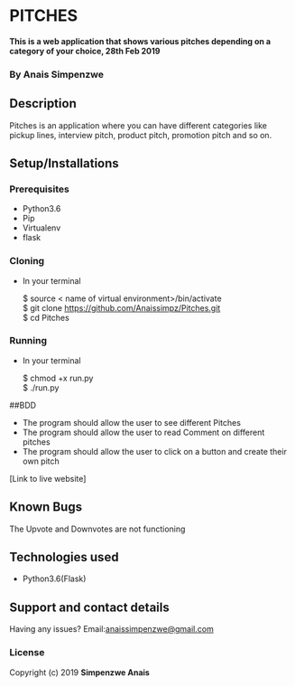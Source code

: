# PITCHES
#### This is a web application that shows various pitches depending on a category of your choice, 28th Feb 2019

### By **Anais Simpenzwe**
##  Description
Pitches is an application where you can have different categories like pickup lines, interview pitch, product pitch, promotion pitch and so on.
## Setup/Installations

### Prerequisites
* Python3.6
* Pip
* Virtualenv
* flask

### Cloning
* In your terminal <br>

    $ source < name of virtual environment>/bin/activate<br>
    $ git clone https://github.com/Anaissimpz/Pitches.git<br>
    $ cd Pitches

### Running
 * In your terminal<br>

     $ chmod +x run.py<br>
     $ ./run.py


##BDD


* The program should allow the user to see different Pitches
* The program should allow the user to read Comment on different pitches
* The program should allow the user to click on a button and create their own pitch


[Link to live website]
## Known Bugs

The Upvote and Downvotes are not functioning

## Technologies used

* Python3.6(Flask)

## Support and contact details

Having any issues?
Email:anaissimpenzwe@gmail.com

### License

Copyright (c) 2019 **Simpenzwe Anais**
